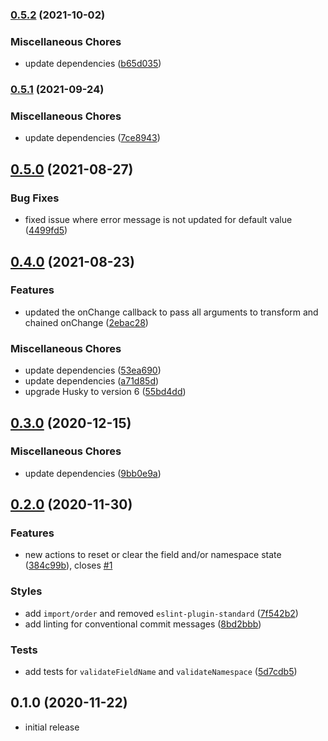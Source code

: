 ### [0.5.2](https://github.com/SeBassFox/react-bfm/compare/v0.5.1...v0.5.2) (2021-10-02)

### Miscellaneous Chores

- update dependencies ([b65d035](https://github.com/SeBassFox/react-bfm/commit/b65d0350de78db7a70e98fc91f011a0440698bb3))

### [0.5.1](https://github.com/SeBassFox/react-bfm/compare/v0.5.0...v0.5.1) (2021-09-24)

### Miscellaneous Chores

- update dependencies ([7ce8943](https://github.com/SeBassFox/react-bfm/commit/7ce894356d42fe6155618a37e798e199394e3548))

## [0.5.0](https://github.com/SeBassFox/react-bfm/compare/v0.4.0...v0.5.0) (2021-08-27)

### Bug Fixes

- fixed issue where error message is not updated for default value ([4499fd5](https://github.com/SeBassFox/react-bfm/commit/4499fd544af491fe7812071127e9e3f4e32df06d))

## [0.4.0](https://github.com/SeBassFox/react-bfm/compare/v0.3.0...v0.4.0) (2021-08-23)

### Features

- updated the onChange callback to pass all arguments to transform and chained onChange ([2ebac28](https://github.com/SeBassFox/react-bfm/commit/2ebac2818f79c664654cc25281c882852bfda842))

### Miscellaneous Chores

- update dependencies ([53ea690](https://github.com/SeBassFox/react-bfm/commit/53ea690d19b21520de93ff63237c3cf54b362085))
- update dependencies ([a71d85d](https://github.com/SeBassFox/react-bfm/commit/a71d85de6e9a7437cca40a8ddfac67f993dd073c))
- upgrade Husky to version 6 ([55bd4dd](https://github.com/SeBassFox/react-bfm/commit/55bd4dd2f220bc4d2f7f10bbfb660d8dc6348426))

## [0.3.0](https://github.com/SeBassFox/react-bfm/compare/v0.2.0...v0.3.0) (2020-12-15)

### Miscellaneous Chores

- update dependencies ([9bb0e9a](https://github.com/SeBassFox/react-bfm/commit/9bb0e9ab3e5eb4f4cc7e0357b86d114da2a03fca))

## [0.2.0](https://github.com/SeBassFox/react-bfm/compare/v0.1.0...v0.2.0) (2020-11-30)

### Features

- new actions to reset or clear the field and/or namespace state ([384c99b](https://github.com/SeBassFox/react-bfm/commit/384c99bbc72c538c589740900f1871ec97badde5)), closes [#1](https://github.com/SeBassFox/react-bfm/issues/1)

### Styles

- add `import/order` and removed `eslint-plugin-standard` ([7f542b2](https://github.com/SeBassFox/react-bfm/commit/7f542b213f52d207855d6c05f4fd89bced9da1ab))
- add linting for conventional commit messages ([8bd2bbb](https://github.com/SeBassFox/react-bfm/commit/8bd2bbb66aa3aeb43f895aeff9d4c63b4e3a8716))

### Tests

- add tests for `validateFieldName` and `validateNamespace` ([5d7cdb5](https://github.com/SeBassFox/react-bfm/commit/5d7cdb5707d150c44a6d9e9d158d9ba2f1a6decc))

## 0.1.0 (2020-11-22)

- initial release
